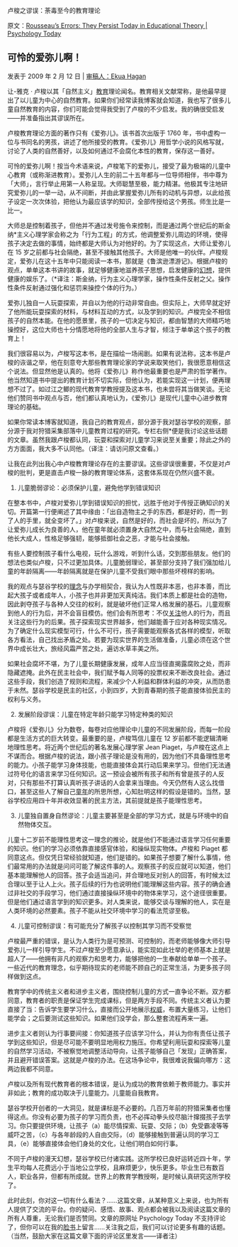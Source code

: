 卢梭之谬误：荼毒至今的教育理论

原文：[Rousseau’s Errors: They Persist Today in Educational Theory | Psychology Today](https://www.psychologytoday.com/us/blog/freedom-learn/200902/rousseau-s-errors-they-persist-today-in-educational-theory)

## 可怜的爱弥儿啊！

发表于 2009 年 2 月 12 日 | [ 审稿人：Ekua Hagan](https://www.psychologytoday.com/us/docs/editorial-process)

让-雅克 · 卢梭以其「自然主义」[教育](https://www.psychologytoday.com/us/basics/education)理论闻名。教育相关文献常称，是他最早提出了以儿童为中心的自然教育。如果你们经常读我博客就会知道，我也写了很多儿童自然教育的内容，你们可能会觉得我受到了卢梭的不少启发。我的确很受启发——并准备指出其谬误所在。

卢梭教育理论方面的著作只有《爱弥儿》。该书首次出版于 1760 年，书中虚构一位与书同名的男孩，讲述了他所接受的教育。《爱弥儿》用哲学小说的风格写就，讨论了人类的自然善好，以及如何通过不会腐化本性的教育，保存这一善好。

可怜的爱弥儿啊！按当今术语来说，卢梭笔下的爱弥儿，接受了最为极端的儿童中心教育（或称渐进教育）。爱弥儿人生的前二十五年都与一位导师相伴，书中尊为「大师」，言行举止用第一人称呈现。大师聪慧至极，能力精湛。他极其专注地研究爱弥儿的一举一动，从不间断，并由此掌握爱弥儿所有的动机与异想，以此给孩子设定一次次体验，把他认为最应该学的知识，全部传授给这个男孩。师生比是一比一。

大师总是控制着孩子，但他并不通过发号施令来控制，而是通过两个世纪后的斯金纳\*主义心理学家会称之为「行为工程」的方式，他调整爱弥儿周边的环境，使得孩子决定去做的事情，始终都是大师认为对他好的。为了实现这点，大师让爱弥儿在 15 岁之前都与社会隔绝，甚至不接触其他孩子。大师是他唯一的伙伴。卢梭规定，爱弥儿在这十五年中只能阅读一本书，那就是《鲁滨逊漂游记》。根据卢梭的观点，单单这本书讲的故事，就足够健康地滋养孩子思想，启发健康的[幻想](https://www.psychologytoday.com/us/basics/fantasies)，提供健康的娱乐了。（\*译注：斯金纳，行为主义心理学家，操作性条件反射之父。操作性条件反射通过强化和惩罚来操控个体的行为。）

爱弥儿独自一人玩耍探索，并自以为他的行动非常自由。但实际上，大师早就定好了他所能玩耍探索的材料，与材料互动的方式，以及学到的知识。卢梭完全不相信孩子的自然本能。在他的愿景里，孩子的一切决定与知识，都由智慧的大师精巧地操控好，这位大师也十分情愿地将他的全部人生与才智，倾注于单单这个孩子的教育上！

我们很容易以为，卢梭写这本书，是在描绘一场闹剧。如果有说法称，这本书是卢梭的诙谐之举，他在刻意夸大那些教育理论家的学说来取笑他们，我很愿意相信这个说法。但显然他是认真的。他将《爱弥儿》称作他最重要也是严肃的哲学著作。他当然知道书中提出的教育计划不切实际，但他认为，若能实现这一计划，便再理想不过了。如过江之鲫的现代教育学教授提及这本书，也未尝将其当做笑谈。无论他们赞同书中观点与否，他们都认真地认为，《爱弥儿》是现代儿童中心进步教育理论的基础。

如果你常读本博客就知道，我自己的教育观点，部分源于我对瑟谷学校的观察，部分源于我对狩猎采集部落中儿童教育过程的研究。专栏右侧\*便是我讨论这些话题的文章。虽然我跟卢梭都认同，玩耍和探索对儿童学习来说至关重要；除此之外的方方面面，我大多不认同他。（译注：请访问原文查看。）

让我在此列出我心中卢梭教育理论存在的主要谬误。这些谬误很重要，不仅是对卢梭的批判，更是直击卢梭一脉的教育理论体系，这套体系现在仍然兴盛不衰。

1. 儿童脆弱谬论：必须保护儿童，避免他学到错误知识

在整本书中，卢梭对爱弥儿学到错误知识的担忧，远胜于他对于传授正确知识的关切。开篇第一行便阐述了其中缘由：「出自造物主之手的东西，都是好的，而一到了人的手里，就全变坏了。」对卢梭来说，自然是好的，而社会是坏的，所以为了让爱弥儿成长为良善的人，他在童年就必须置身大自然之中，而与社会隔绝，直到他长大成人，性格足够强韧，能够抵御社会之恶，才能与社会接触。

有些人要控制孩子看什么电视，玩什么游戏，听到什么话，交到那些朋友。他们的想法也类似卢梭，只不过更加具体。儿童脆弱理论，甚至部分支持了我们强加给儿童的年龄隔离——年龄隔离就是在保护儿童不受我们眼中那些坏榜样的影响。

我的观点与瑟谷学校的[理念](https://www.psychologytoday.com/us/basics/philosophy)与办学相契合，我认为人性既非本恶，也非本善，而比起大孩子或者成年人，小孩子也并非更加天真纯洁。我们本质上都是社会的造物，因此剥夺孩子与各种人交往的权利，就是破坏他们正常人格发展的基石。儿童观察到他人的行为后，并不会盲目模仿。他们会有所思考：不仅[关注](https://www.psychologytoday.com/us/basics/attention)他人的行为，而且关注这些行为的后果。孩子探索现实世界越多，他们越能善于应对各种现实情况。为了确定什么现实模型可行，什么不可行，孩子需要能观察各式各样的模型，听取各方看法，自己找出矛盾之处。若要为现实世界的生活做准备，儿童必须在这个世界中成长壮大，旅经风霜严苦之处，遍访水草丰美之所。

如果社会腐坏不堪，为了儿童长期健康发展，成年人应当径直揭露腐败之处，而非隐藏遮掩。此外在民主社会中，我们赋予每人同等的投票权来不断改良社会。通过这些手段，我们创造了规则和流程，来减少个人利益和群体利益的冲突，从而防患于未然。瑟谷学校是民主的社区，小到四岁，大到青春期的孩子能直接体验民主的权利与义务。

2. 发展阶段谬误：儿童在特定年龄只能学习特定种类的知识

卢梭将《爱弥儿》分为数卷，每卷对应他理论中儿童的不同发展阶段，而每一阶段都是生活方式的巨大转变。最重要的是，卢梭笃信儿童在 12 岁前都不能逻辑清晰地理性思考。将近两个世纪后的著名发展心理学家 Jean Piaget，与卢梭在这点上不谋而合。根据卢梭的说法，跟小孩子理论是没有用的，因为他们不具备理性思考的能力。小孩子能学习身体技能，也能直接体会其行动后果来学习。但他们无法通过符号化的语言来学习任何知识。这一预设会被所有孩子和所有曾是孩子的人反对，只有那些不打算认真听孩子讲话的人会拿来当理由。今天仍然有人这么找借口，甚至这些人了解自己[童年](https://www.psychologytoday.com/us/basics/child-development)的所思所想，心知肚明这样的假设是错的。当然，瑟谷学校应用四十年并收效显著的民主方法，其前提就是孩子能理性思考。

3. 儿童独自置身自然谬论：儿童主要甚至是全部的学习方式，就是与环境中的自然物体交互。

儿童十二岁前不能理性思考这一理念的推论，就是他们不能通过语言学习任何重要的知识。他们的学习必须依靠直接感官体验，和操纵现实物体。卢梭和 Piaget 都同意这点。但仅凭日常经验就知道，他们是错的。如果孩子想要了解什么事情，他们最常用的办法就是问问可能了解这件事的人。观察孩子的反应就可以知道，他们基本能理解他人的回答。孩子会适当追问，并合理地反对别人的回答，有时候太过合理以至于让人上火。孩子后续的行为也说明他们能理解这些内容。孩子的确会通过非社交的手段学习，他们通过直接操纵环境中的物体来学习，这个途径很重要。但是他们通过语言学到的知识更多。对人类来说，能够交谈与理解的他人，实在是人类环境的必然要素。孩子不能从社交环境中学习的看法荒谬至极。

4. 儿童可控制谬误：有可能充分了解孩子以控制其学习而不受察觉 

卢梭最严重的错误，是认为人类行为是可预测、可控制的，而老师能够像大师引导爱弥儿一样引导学生。不过卢梭至少愿意承认，能实现如此壮举的老师基本上就是超人了——他拥有非凡的观察力和思考力，能够把他的一生奉献给单单一个孩子。一些近代的教育理念，似乎期待现实的老师能不顾自己的正常生活，为更多孩子同样做到这点。

教育学中的传统主义者和进步主义者，围绕控制儿童的方式一直争论不断。双方都同意，教育者的职责是保证学生完成课标，但是两方手段不同。传统主义者认为要直接了当：告诉学生要学习什么，直接而公开地展示[权威](https://www.psychologytoday.com/us/basics/assertiveness)，布置大量练习，让他们能学会；之后要测试这些知识。如果他们没学会，那么整套流程再来一遍。

进步主义者则认为行事要间接：你知道孩子应该学习什么，并认为你有责任让孩子学到这些知识，但是尽可能不要明显地用权力施压。你希望利用玩耍和探索等儿童的自然学习活动，不被察觉地调整活动导向，让孩子能够自己「发现」正确答案，并且避开错误答案。这就是卢梭的办法。在这场争论中，我很难说我偏向哪方：这两边我都不同意。

卢梭以及所有现代教育者的根本错误，是认为成功的教育依赖于教师能力。事实并非如此；教育的成功取决于儿童能力。儿童能自我教育。

瑟谷学校开创者的一大洞见，就是课标是不必要的。几百万年前的狩猎采集者也懂得这点。你没有必要为孩子的学习而负责，也不必挥动拳头绞尽脑汁撺掇孩子去学习。你只要提供环境，让孩子（a）能尽情探索、玩耍、交际；（b）免受霸凌等等威吓之苦，（c）与各年龄段的人自由交际，（d）能够接触到普遍认同的学习工具，（e）能够直接体会他们身处的文化，让他们明白如何行事。

不同于卢梭的漫天幻想，瑟谷学校已付诸实践。这所学校已良好运转近四十年，学生平均每人花费远小于当地公立学校，且麻烦更少，快乐更多。毕业生已有数百人，职业各异，但都有所成就。世界上的教育学教授啊，是时候认真研究这所学校了。

此时此刻，你对这一切有什么看法？……这篇文章，从某种意义上来说，也为所有人提供了交流的平台。你的疑问、感悟、故事、观点都会被我以及阅读这篇文章的所有人尊重，无论我们是否赞同。文章的原网址 Psychology Today 不支持评论了，但你可以在我的[脸书](https://www.facebook.com/peter.gray.3572)上留言……关注我之后，我们可以讨论更多有趣的话题。（当然，鼓励大家在这篇文章下面的评论区里发言——译者注）